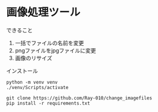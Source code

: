 # 画像処理ツール
できること
1. 一括でファイルの名前を変更
2. pngファイルをjpgファイルに変更
3. 画像のリサイズ

インストール
```
python -m venv venv
./venv/Scripts/activate

git clone https://github.com/Ray-010/change_imagefiles
pip install -r requirements.txt
```
